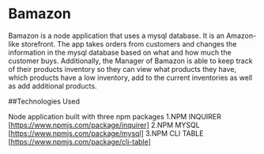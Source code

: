 # Bamazon

Bamazon is a node application that uses a mysql database. It is an Amazon-like storefront. The app takes orders from customers and changes the information in the mysql database based on what and how much the customer buys. Additionally, the Manager of Bamazon is able to keep track of their products inventory so they can view what products they have, which products have a low inventory, add to the current inventories as well as add additional products.

##Technologies Used

Node application built with three npm packages
1.NPM INQUIRER [https://www.npmjs.com/package/inquirer]
2.NPM MYSQL [https://www.npmjs.com/package/mysql]
3.NPM CLI TABLE [https://www.npmjs.com/package/cli-table]


